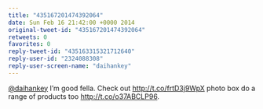 ```yaml
---
title: "435167201474392064"
date: Sun Feb 16 21:42:00 +0000 2014
original-tweet-id: "435167201474392064"
retweets: 0
favorites: 0
reply-tweet-id: "435163315321712640"
reply-user-id: "2324088308"
reply-user-screen-name: "daihankey"
---
```

<a href="https://twitter.com/daihankey">@daihankey</a> I’m good fella. Check out http://t.co/frtD3j9WpX photo box do a range of products too http://t.co/o37ABCLP96.

